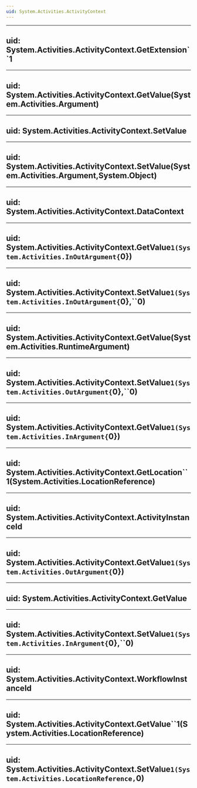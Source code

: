 ```yaml
---
uid: System.Activities.ActivityContext
---
```


---
uid: System.Activities.ActivityContext.GetExtension``1
---

---
uid: System.Activities.ActivityContext.GetValue(System.Activities.Argument)
---

---
uid: System.Activities.ActivityContext.SetValue
---

---
uid: System.Activities.ActivityContext.SetValue(System.Activities.Argument,System.Object)
---

---
uid: System.Activities.ActivityContext.DataContext
---

---
uid: System.Activities.ActivityContext.GetValue``1(System.Activities.InOutArgument{``0})
---

---
uid: System.Activities.ActivityContext.SetValue``1(System.Activities.InOutArgument{``0},``0)
---

---
uid: System.Activities.ActivityContext.GetValue(System.Activities.RuntimeArgument)
---

---
uid: System.Activities.ActivityContext.SetValue``1(System.Activities.OutArgument{``0},``0)
---

---
uid: System.Activities.ActivityContext.GetValue``1(System.Activities.InArgument{``0})
---

---
uid: System.Activities.ActivityContext.GetLocation``1(System.Activities.LocationReference)
---

---
uid: System.Activities.ActivityContext.ActivityInstanceId
---

---
uid: System.Activities.ActivityContext.GetValue``1(System.Activities.OutArgument{``0})
---

---
uid: System.Activities.ActivityContext.GetValue
---

---
uid: System.Activities.ActivityContext.SetValue``1(System.Activities.InArgument{``0},``0)
---

---
uid: System.Activities.ActivityContext.WorkflowInstanceId
---

---
uid: System.Activities.ActivityContext.GetValue``1(System.Activities.LocationReference)
---

---
uid: System.Activities.ActivityContext.SetValue``1(System.Activities.LocationReference,``0)
---
